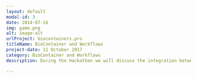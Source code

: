 ```yaml
---
layout: default
modal-id: 3
date: 2014-07-16
img: game.png
alt: image-alt
urlProject: biocontainers.pro
titleName: BioContainer and Workflows
project-date: 11 October 2017
category: BioContainer and Workflows
description: During the Hackathon we will discuss the integration between BioContainers and various initiatives such as <strong>Galaxy</strong> and <strong>CWL</strong>

---
```

